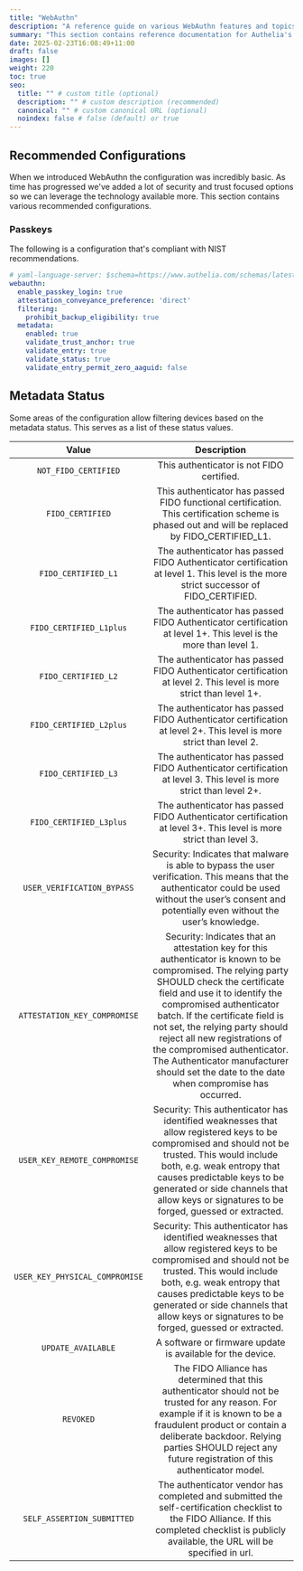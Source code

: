 ```yaml
---
title: "WebAuthn"
description: "A reference guide on various WebAuthn features and topics"
summary: "This section contains reference documentation for Authelia's WebAuthn implementation and capabilities."
date: 2025-02-23T16:08:49+11:00
draft: false
images: []
weight: 220
toc: true
seo:
  title: "" # custom title (optional)
  description: "" # custom description (recommended)
  canonical: "" # custom canonical URL (optional)
  noindex: false # false (default) or true
---
```


## Recommended Configurations

When we introduced WebAuthn the configuration was incredibly basic. As time has progressed we've added a lot of
security and trust focused options so we can leverage the technology available more. This section contains various
recommended configurations.

### Passkeys

The following is a configuration that's compliant with NIST recommendations.

```yaml
# yaml-language-server: $schema=https://www.authelia.com/schemas/latest/json-schema/configuration.json
webauthn:
  enable_passkey_login: true
  attestation_conveyance_preference: 'direct'
  filtering:
    prohibit_backup_eligibility: true
  metadata:
    enabled: true
    validate_trust_anchor: true
    validate_entry: true
    validate_status: true
    validate_entry_permit_zero_aaguid: false
```

## Metadata Status

Some areas of the configuration allow filtering devices based on the metadata status. This serves as a list of these
status values.

|             Value              |                                                                                                                                                                                                                Description                                                                                                                                                                                                                |
|:------------------------------:|:-----------------------------------------------------------------------------------------------------------------------------------------------------------------------------------------------------------------------------------------------------------------------------------------------------------------------------------------------------------------------------------------------------------------------------------------:|
|      `NOT_FIDO_CERTIFIED`      |                                                                                                                                                                                                 This authenticator is not FIDO certified.                                                                                                                                                                                                 |
|        `FIDO_CERTIFIED`        |                                                                                                                                              This authenticator has passed FIDO functional certification. This certification scheme is phased out and will be replaced by FIDO_CERTIFIED_L1.                                                                                                                                              |
|      `FIDO_CERTIFIED_L1`       |                                                                                                                                                   The authenticator has passed FIDO Authenticator certification at level 1. This level is the more strict successor of FIDO_CERTIFIED.                                                                                                                                                    |
|    `FIDO_CERTIFIED_L1plus`     |                                                                                                                                                              The authenticator has passed FIDO Authenticator certification at level 1+. This level is the more than level 1.                                                                                                                                                              |
|      `FIDO_CERTIFIED_L2`       |                                                                                                                                                            The authenticator has passed FIDO Authenticator certification at level 2. This level is more strict than level 1+.                                                                                                                                                             |
|    `FIDO_CERTIFIED_L2plus`     |                                                                                                                                                            The authenticator has passed FIDO Authenticator certification at level 2+. This level is more strict than level 2.                                                                                                                                                             |
|      `FIDO_CERTIFIED_L3`       |                                                                                                                                                            The authenticator has passed FIDO Authenticator certification at level 3. This level is more strict than level 2+.                                                                                                                                                             |
|    `FIDO_CERTIFIED_L3plus`     |                                                                                                                                                            The authenticator has passed FIDO Authenticator certification at level 3+. This level is more strict than level 3.                                                                                                                                                             |
|   `USER_VERIFICATION_BYPASS`   |                                                                                                                  Security: Indicates that malware is able to bypass the user verification. This means that the authenticator could be used without the user’s consent and potentially even without the user’s knowledge.                                                                                                                  |
|  `ATTESTATION_KEY_COMPROMISE`  | Security: Indicates that an attestation key for this authenticator is known to be compromised. The relying party SHOULD check the certificate field and use it to identify the compromised authenticator batch. If the certificate field is not set, the relying party should reject all new registrations of the compromised authenticator. The Authenticator manufacturer should set the date to the date when compromise has occurred. |
|  `USER_KEY_REMOTE_COMPROMISE`  |                                                                 Security: This authenticator has identified weaknesses that allow registered keys to be compromised and should not be trusted. This would include both, e.g. weak entropy that causes predictable keys to be generated or side channels that allow keys or signatures to be forged, guessed or extracted.                                                                 |
| `USER_KEY_PHYSICAL_COMPROMISE` |                                                                 Security: This authenticator has identified weaknesses that allow registered keys to be compromised and should not be trusted. This would include both, e.g. weak entropy that causes predictable keys to be generated or side channels that allow keys or signatures to be forged, guessed or extracted.                                                                 |
|       `UPDATE_AVAILABLE`       |                                                                                                                                                                                        A software or firmware update is available for the device.                                                                                                                                                                                         |
|           `REVOKED`            |                                                                                 The FIDO Alliance has determined that this authenticator should not be trusted for any reason. For example if it is known to be a fraudulent product or contain a deliberate backdoor. Relying parties SHOULD reject any future registration of this authenticator model.                                                                                 |
|   `SELF_ASSERTION_SUBMITTED`   |                                                                                                                     The authenticator vendor has completed and submitted the self-certification checklist to the FIDO Alliance. If this completed checklist is publicly available, the URL will be specified in url.                                                                                                                      |
